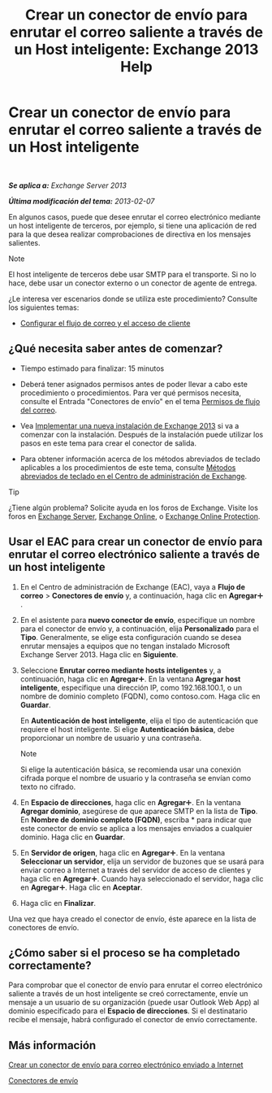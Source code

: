 ﻿---
title: 'Crear un conector de envío para enrutar el correo saliente a través de un Host inteligente: Exchange 2013 Help'
TOCTitle: Crear un conector de envío para enrutar el correo saliente a través de un Host inteligente
ms:assetid: 4a9ef08e-bd62-4c6b-8790-d24fb0f8f24b
ms:mtpsurl: https://technet.microsoft.com/es-es/library/JJ673059(v=EXCHG.150)
ms:contentKeyID: 49895614
ms.date: 04/23/2018
mtps_version: v=EXCHG.150
ms.translationtype: HT
---

# Crear un conector de envío para enrutar el correo saliente a través de un Host inteligente

 

_**Se aplica a:** Exchange Server 2013_

_**Última modificación del tema:** 2013-02-07_

En algunos casos, puede que desee enrutar el correo electrónico mediante un host inteligente de terceros, por ejemplo, si tiene una aplicación de red para la que desea realizar comprobaciones de directiva en los mensajes salientes.


> [!NOTE]
> El host inteligente de terceros debe usar SMTP para el transporte. Si no lo hace, debe usar un conector externo o un conector de agente de entrega.



¿Le interesa ver escenarios donde se utiliza este procedimiento? Consulte los siguientes temas:

  - [Configurar el flujo de correo y el acceso de cliente](configure-mail-flow-and-client-access-exchange-2013-help.md)

## ¿Qué necesita saber antes de comenzar?

  - Tiempo estimado para finalizar: 15 minutos

  - Deberá tener asignados permisos antes de poder llevar a cabo este procedimiento o procedimientos. Para ver qué permisos necesita, consulte el Entrada "Conectores de envío" en el tema [Permisos de flujo del correo](mail-flow-permissions-exchange-2013-help.md).

  - Vea [Implementar una nueva instalación de Exchange 2013](deploy-a-new-installation-of-exchange-2013-exchange-2013-help.md) si va a comenzar con la instalación. Después de la instalación puede utilizar los pasos en este tema para crear el conector de salida.

  - Para obtener información acerca de los métodos abreviados de teclado aplicables a los procedimientos de este tema, consulte [Métodos abreviados de teclado en el Centro de administración de Exchange](keyboard-shortcuts-in-the-exchange-admin-center-exchange-online-protection-help.md).


> [!TIP]
> ¿Tiene algún problema? Solicite ayuda en los foros de Exchange. Visite los foros en <A href="https://go.microsoft.com/fwlink/p/?linkid=60612">Exchange Server</A>, <A href="https://go.microsoft.com/fwlink/p/?linkid=267542">Exchange Online</A>, o <A href="https://go.microsoft.com/fwlink/p/?linkid=285351">Exchange Online Protection</A>.



## Usar el EAC para crear un conector de envío para enrutar el correo electrónico saliente a través de un host inteligente

1.  En el Centro de administración de Exchange (EAC), vaya a **Flujo de correo** \> **Conectores de envío** y, a continuación, haga clic en **Agregar**![Agregar icono](images/JJ218640.c1e75329-d6d7-4073-a27d-498590bbb558(EXCHG.150).gif "Agregar icono").

2.  En el asistente para **nuevo conector de envío**, especifique un nombre para el conector de envío y, a continuación, elija **Personalizado** para el **Tipo**. Generalmente, se elige esta configuración cuando se desea enrutar mensajes a equipos que no tengan instalado Microsoft Exchange Server 2013. Haga clic en **Siguiente**.

3.  Seleccione **Enrutar correo mediante hosts inteligentes** y, a continuación, haga clic en **Agregar**![Agregar icono](images/JJ218640.c1e75329-d6d7-4073-a27d-498590bbb558(EXCHG.150).gif "Agregar icono"). En la ventana **Agregar host inteligente**, especifique una dirección IP, como 192.168.100.1, o un nombre de dominio completo (FQDN), como contoso.com. Haga clic en **Guardar**.
    
    En **Autenticación de host inteligente**, elija el tipo de autenticación que requiere el host inteligente. Si elige **Autenticación básica**, debe proporcionar un nombre de usuario y una contraseña.
    

    > [!NOTE]
    > Si elige la autenticación básica, se recomienda usar una conexión cifrada porque el nombre de usuario y la contraseña se envían como texto no cifrado.



4.  En **Espacio de direcciones**, haga clic en **Agregar**![Agregar icono](images/JJ218640.c1e75329-d6d7-4073-a27d-498590bbb558(EXCHG.150).gif "Agregar icono"). En la ventana **Agregar dominio**, asegúrese de que aparece SMTP en la lista de **Tipo**. En **Nombre de dominio completo (FQDN)**, escriba \* para indicar que este conector de envío se aplica a los mensajes enviados a cualquier dominio. Haga clic en **Guardar**.

5.  En **Servidor de origen**, haga clic en **Agregar**![Agregar icono](images/JJ218640.c1e75329-d6d7-4073-a27d-498590bbb558(EXCHG.150).gif "Agregar icono"). En la ventana **Seleccionar un servidor**, elija un servidor de buzones que se usará para enviar correo a Internet a través del servidor de acceso de clientes y haga clic en **Agregar**![Agregar icono](images/JJ218640.c1e75329-d6d7-4073-a27d-498590bbb558(EXCHG.150).gif "Agregar icono"). Cuando haya seleccionado el servidor, haga clic en **Agregar**![Agregar icono](images/JJ218640.c1e75329-d6d7-4073-a27d-498590bbb558(EXCHG.150).gif "Agregar icono"). Haga clic en **Aceptar**.

6.  Haga clic en **Finalizar**.

Una vez que haya creado el conector de envío, éste aparece en la lista de conectores de envío.

## ¿Cómo saber si el proceso se ha completado correctamente?

Para comprobar que el conector de envío para enrutar el correo electrónico saliente a través de un host inteligente se creó correctamente, envíe un mensaje a un usuario de su organización (puede usar Outlook Web App) al dominio especificado para el **Espacio de direcciones**. Si el destinatario recibe el mensaje, habrá configurado el conector de envío correctamente.

## Más información

[Crear un conector de envío para correo electrónico enviado a Internet](create-a-send-connector-for-email-sent-to-the-internet-exchange-2013-help.md)

[Conectores de envío](send-connectors-exchange-2013-help.md)

